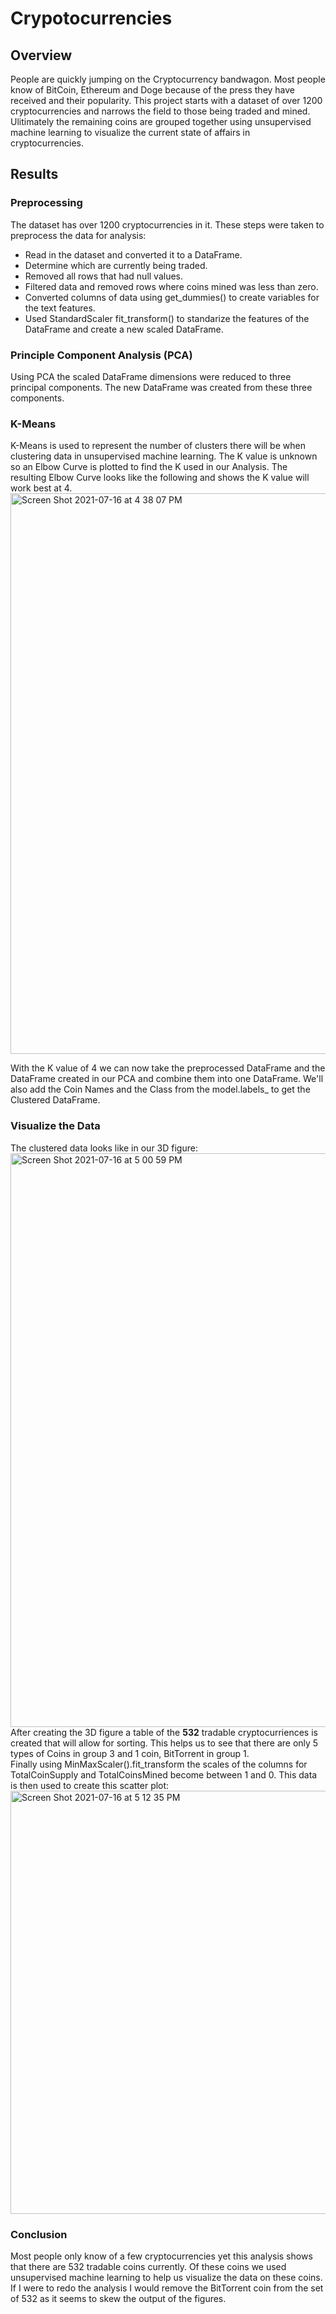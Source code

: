 # Crypotocurrencies

## Overview
People are quickly jumping on the Cryptocurrency bandwagon.  Most people know of BitCoin, Ethereum and Doge because of the press they have received and their popularity.  This project starts with a dataset of over 1200 cryptocurrencies and narrows the field to those being traded and mined.  Ulitimately the remaining  coins are grouped together using unsupervised machine learning to visualize the current state of affairs in cryptocurrencies.

## Results
### Preprocessing
The dataset has over 1200 cryptocurrencies in it.  These steps were taken to preprocess the data for analysis:
- Read in the dataset and converted it to a DataFrame.
- Determine which are currently being traded.
- Removed all rows that had null values.
- Filtered data and removed rows where coins mined was less than zero.
- Converted columns of data using get_dummies() to create variables for the text features.
- Used StandardScaler fit_transform() to standarize the features of the DataFrame and create a new scaled DataFrame.

### Principle Component Analysis (PCA)
Using PCA the scaled DataFrame dimensions were reduced to three principal components. The new DataFrame was created from these three components.

### K-Means 
K-Means is used to represent the number of clusters there will be when clustering data in unsupervised machine learning.  The K value is unknown so an Elbow Curve is plotted to find the K used in our Analysis.  The resulting Elbow Curve looks like the following and shows the K value will work best at 4. <br>
<img width="897" alt="Screen Shot 2021-07-16 at 4 38 07 PM" src="https://user-images.githubusercontent.com/79341217/126011010-dc91b6f0-f6cd-4c8e-9123-99f1823614fb.png"><br>

With the K value of 4 we can now take the preprocessed DataFrame and the DataFrame created in our PCA and combine them into one DataFrame.  We'll also add the Coin Names and the Class from the model.labels_ to get the Clustered DataFrame.

### Visualize the Data
The clustered data looks like in our 3D figure:
<img width="918" alt="Screen Shot 2021-07-16 at 5 00 59 PM" src="https://user-images.githubusercontent.com/79341217/126012703-7a7c71c5-ea02-4e6d-bb27-c2ef7eeeb4e5.png">
<br>
After creating the 3D figure a table of the **532** tradable cryptocurriences is created that will allow for sorting.  This helps us to see that there are only 5 types of Coins in group 3 and 1 coin, BitTorrent in group 1.
<br>
Finally using MinMaxScaler().fit_transform the scales of the columns for TotalCoinSupply and TotalCoinsMined become between 1 and 0.  This data is then used to create this scatter plot:
<img width="677" alt="Screen Shot 2021-07-16 at 5 12 35 PM" src="https://user-images.githubusercontent.com/79341217/126013287-529eb297-a8cd-4fcf-a194-1e7311b318dd.png">
<br>

### Conclusion
Most people only know of a few cryptocurrencies yet this analysis shows that there are 532 tradable coins currently.  Of these coins we used unsupervised machine learning to help us visualize the data on these coins.  If I were to redo the analysis I would remove the BitTorrent coin from the set of 532 as it seems to skew the output of the figures.
